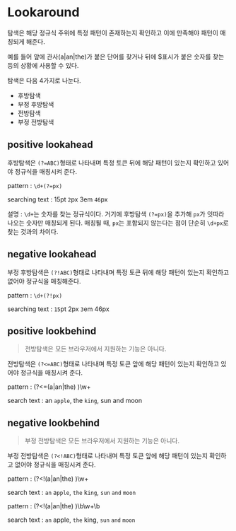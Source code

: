 # Lookaround
탐색은 해당 정규식 주위에 특정 패턴이 존재하는지 확인하고 이에 만족해야 패턴이 매칭되게 해준다.

예를 들어 앞에 관사(a|an|the)가 붙은 단어를 찾거나 뒤에 $표시가 붙은 숫자를 찾는 등의 상황에 사용할 수 있다.

탐색은 다음 4가지로 나눈다.
- 후방탐색
- 부정 후방탐색
- 전방탐색
- 부정 전방탐색

## positive lookahead
후방탐색은 `(?=ABC)`형태로 나타내며 특정 토큰 뒤에 해당 패턴이 있는지 확인하고 있어야 정규식을 매칭시켜 준다.

pattern : `\d+(?=px)`

searching text : 15pt `2`px 3em `46`px

설명 : `\d+`는 숫자를 찾는 정규식이다. 거기에 후방탐색 `(?=px)`을 추가해 `px`가 잇따라 나오는 숫자만 매칭되게 된다. 매칭될 때, `px`는 포함되지 않는다는 점이 단순히 `\d+px`로 찾는 것과의 차이다.

## negative lookahead
부정 후방탐색은 `(?!ABC)`형태로 나타내며 특정 토큰 뒤에 해당 패턴이 있는지 확인하고 없어야 정규식을 매칭해준다.

pattern : `\d+(?!px)`

searching text : `15`pt 2px `3`em 46px

## positive lookbehind
> 전방탐색은 모든 브라우저에서 지원하는 기능은 아니다.

전방탐색은 `(?<=ABC)`형태로 나타내며 특정 토큰 앞에 해당 패턴이 있는지 확인하고 있어야 정규식을 매칭시켜 준다.

pattern : (?<=(a|an|the) )\w+

search text : an `apple`, the `king`, sun and moon

## negative lookbehind
> 부정 전방탐색은 모든 브라우저에서 지원하는 기능은 아니다.

부정 전방탐색은 `(?<!ABC)`형태로 나타내며 특정 토큰 앞에 해당 패턴이 있는지 확인하고 없어야 정규식을 매칭시켜 준다.

pattern : (?<!(a|an|the) )\w+

search text : `an` a`pple`, `the` k`ing`, `sun` `and` `moon`

pattern : (?<!(a|an|the) )\b\w+\b

search text : `an` apple, `the` king, `sun` `and` `moon`
